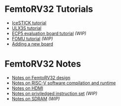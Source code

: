 FemtoRV32 Tutorials
===================

- [IceSTICK tutorial](IceStick.md)
- [ULX3S tutorial](ULX3S.md)
- [ECP5 evaluation board tutorial](ECP5_EVN.md) _(WIP)_
- [FOMU tutorial](FOMU.md) _(WIP)_
- [Adding a new board](newboard.md) 

FemtoRV32 Notes
===============

- [Notes on FemtoRV32 design](DESIGN/FemtoRV32.md)
- [Notes on RISC-V software compilation and runtime](software.md)
- [Notes on HDMI](HDMI.md) 
- [Notes on priviledged instruction set](priviledged.md) _(WIP)_
- [Notes on SDRAM](SDRAM.md) _(WIP)_